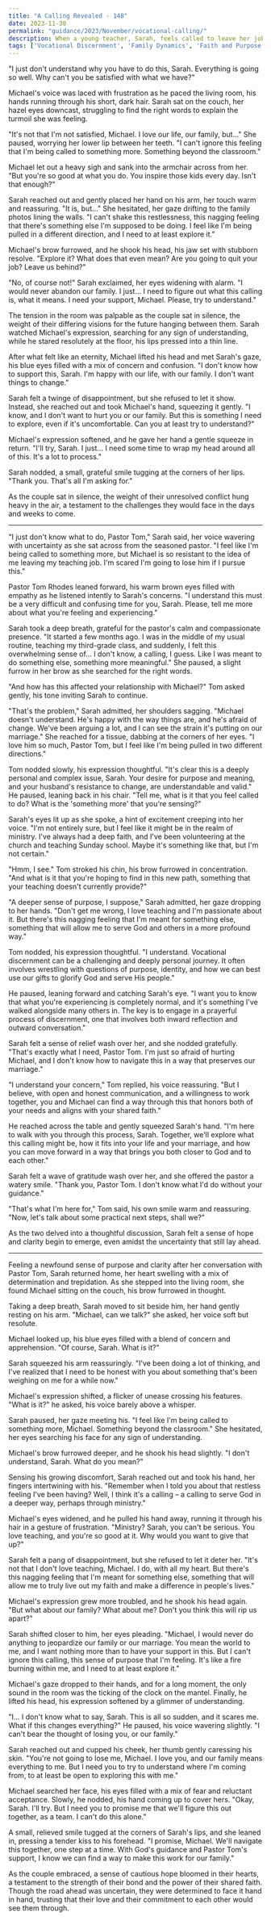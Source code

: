 ```yaml
---
title: "A Calling Revealed - 148"
date: 2023-11-30
permalink: "guidance/2023/November/vocational-calling/"
description: When a young teacher, Sarah, feels called to leave her job and pursue a new path in ministry, her husband, Michael, struggles to understand and support her decision, leading them to seek guidance from Pastor Tom Rhodes to navigate this major life change.
tags: ['Vocational Discernment', 'Family Dynamics', 'Faith and Purpose', 'Pastoral Guidance', 'Life Transitions']
---
```

"I just don't understand why you have to do this, Sarah. Everything is going so well. Why can't you be satisfied with what we have?"

Michael's voice was laced with frustration as he paced the living room, his hands running through his short, dark hair. Sarah sat on the couch, her hazel eyes downcast, struggling to find the right words to explain the turmoil she was feeling.

"It's not that I'm not satisfied, Michael. I love our life, our family, but..." She paused, worrying her lower lip between her teeth. "I can't ignore this feeling that I'm being called to something more. Something beyond the classroom."

Michael let out a heavy sigh and sank into the armchair across from her. "But you're so good at what you do. You inspire those kids every day. Isn't that enough?"

Sarah reached out and gently placed her hand on his arm, her touch warm and reassuring. "It is, but..." She hesitated, her gaze drifting to the family photos lining the walls. "I can't shake this restlessness, this nagging feeling that there's something else I'm supposed to be doing. I feel like I'm being pulled in a different direction, and I need to at least explore it."

Michael's brow furrowed, and he shook his head, his jaw set with stubborn resolve. "Explore it? What does that even mean? Are you going to quit your job? Leave us behind?"

"No, of course not!" Sarah exclaimed, her eyes widening with alarm. "I would never abandon our family. I just... I need to figure out what this calling is, what it means. I need your support, Michael. Please, try to understand."

The tension in the room was palpable as the couple sat in silence, the weight of their differing visions for the future hanging between them. Sarah watched Michael's expression, searching for any sign of understanding, while he stared resolutely at the floor, his lips pressed into a thin line.

After what felt like an eternity, Michael lifted his head and met Sarah's gaze, his blue eyes filled with a mix of concern and confusion. "I don't know how to support this, Sarah. I'm happy with our life, with our family. I don't want things to change."

Sarah felt a twinge of disappointment, but she refused to let it show. Instead, she reached out and took Michael's hand, squeezing it gently. "I know, and I don't want to hurt you or our family. But this is something I need to explore, even if it's uncomfortable. Can you at least try to understand?"

Michael's expression softened, and he gave her hand a gentle squeeze in return. "I'll try, Sarah. I just... I need some time to wrap my head around all of this. It's a lot to process."

Sarah nodded, a small, grateful smile tugging at the corners of her lips. "Thank you. That's all I'm asking for."

As the couple sat in silence, the weight of their unresolved conflict hung heavy in the air, a testament to the challenges they would face in the days and weeks to come.

***

"I just don't know what to do, Pastor Tom," Sarah said, her voice wavering with uncertainty as she sat across from the seasoned pastor. "I feel like I'm being called to something more, but Michael is so resistant to the idea of me leaving my teaching job. I'm scared I'm going to lose him if I pursue this."

Pastor Tom Rhodes leaned forward, his warm brown eyes filled with empathy as he listened intently to Sarah's concerns. "I understand this must be a very difficult and confusing time for you, Sarah. Please, tell me more about what you're feeling and experiencing."

Sarah took a deep breath, grateful for the pastor's calm and compassionate presence. "It started a few months ago. I was in the middle of my usual routine, teaching my third-grade class, and suddenly, I felt this overwhelming sense of... I don't know, a calling, I guess. Like I was meant to do something else, something more meaningful." She paused, a slight furrow in her brow as she searched for the right words.

"And how has this affected your relationship with Michael?" Tom asked gently, his tone inviting Sarah to continue.

"That's the problem," Sarah admitted, her shoulders sagging. "Michael doesn't understand. He's happy with the way things are, and he's afraid of change. We've been arguing a lot, and I can see the strain it's putting on our marriage." She reached for a tissue, dabbing at the corners of her eyes. "I love him so much, Pastor Tom, but I feel like I'm being pulled in two different directions."

Tom nodded slowly, his expression thoughtful. "It's clear this is a deeply personal and complex issue, Sarah. Your desire for purpose and meaning, and your husband's resistance to change, are understandable and valid." He paused, leaning back in his chair. "Tell me, what is it that you feel called to do? What is the 'something more' that you're sensing?"

Sarah's eyes lit up as she spoke, a hint of excitement creeping into her voice. "I'm not entirely sure, but I feel like it might be in the realm of ministry. I've always had a deep faith, and I've been volunteering at the church and teaching Sunday school. Maybe it's something like that, but I'm not certain."

"Hmm, I see." Tom stroked his chin, his brow furrowed in concentration. "And what is it that you're hoping to find in this new path, something that your teaching doesn't currently provide?"

"A deeper sense of purpose, I suppose," Sarah admitted, her gaze dropping to her hands. "Don't get me wrong, I love teaching and I'm passionate about it. But there's this nagging feeling that I'm meant for something else, something that will allow me to serve God and others in a more profound way."

Tom nodded, his expression thoughtful. "I understand. Vocational discernment can be a challenging and deeply personal journey. It often involves wrestling with questions of purpose, identity, and how we can best use our gifts to glorify God and serve His people."

He paused, leaning forward and catching Sarah's eye. "I want you to know that what you're experiencing is completely normal, and it's something I've walked alongside many others in. The key is to engage in a prayerful process of discernment, one that involves both inward reflection and outward conversation."

Sarah felt a sense of relief wash over her, and she nodded gratefully. "That's exactly what I need, Pastor Tom. I'm just so afraid of hurting Michael, and I don't know how to navigate this in a way that preserves our marriage."

"I understand your concern," Tom replied, his voice reassuring. "But I believe, with open and honest communication, and a willingness to work together, you and Michael can find a way through this that honors both of your needs and aligns with your shared faith."

He reached across the table and gently squeezed Sarah's hand. "I'm here to walk with you through this process, Sarah. Together, we'll explore what this calling might be, how it fits into your life and your marriage, and how you can move forward in a way that brings you both closer to God and to each other."

Sarah felt a wave of gratitude wash over her, and she offered the pastor a watery smile. "Thank you, Pastor Tom. I don't know what I'd do without your guidance."

"That's what I'm here for," Tom said, his own smile warm and reassuring. "Now, let's talk about some practical next steps, shall we?"

As the two delved into a thoughtful discussion, Sarah felt a sense of hope and clarity begin to emerge, even amidst the uncertainty that still lay ahead.

***

Feeling a newfound sense of purpose and clarity after her conversation with Pastor Tom, Sarah returned home, her heart swelling with a mix of determination and trepidation. As she stepped into the living room, she found Michael sitting on the couch, his brow furrowed in thought.

Taking a deep breath, Sarah moved to sit beside him, her hand gently resting on his arm. "Michael, can we talk?" she asked, her voice soft but resolute.

Michael looked up, his blue eyes filled with a blend of concern and apprehension. "Of course, Sarah. What is it?"

Sarah squeezed his arm reassuringly. "I've been doing a lot of thinking, and I've realized that I need to be honest with you about something that's been weighing on me for a while now."

Michael's expression shifted, a flicker of unease crossing his features. "What is it?" he asked, his voice barely above a whisper.

Sarah paused, her gaze meeting his. "I feel like I'm being called to something more, Michael. Something beyond the classroom." She hesitated, her eyes searching his face for any sign of understanding.

Michael's brow furrowed deeper, and he shook his head slightly. "I don't understand, Sarah. What do you mean?"

Sensing his growing discomfort, Sarah reached out and took his hand, her fingers intertwining with his. "Remember when I told you about that restless feeling I've been having? Well, I think it's a calling – a calling to serve God in a deeper way, perhaps through ministry."

Michael's eyes widened, and he pulled his hand away, running it through his hair in a gesture of frustration. "Ministry? Sarah, you can't be serious. You love teaching, and you're so good at it. Why would you want to give that up?"

Sarah felt a pang of disappointment, but she refused to let it deter her. "It's not that I don't love teaching, Michael. I do, with all my heart. But there's this nagging feeling that I'm meant for something else, something that will allow me to truly live out my faith and make a difference in people's lives."

Michael's expression grew more troubled, and he shook his head again. "But what about our family? What about me? Don't you think this will rip us apart?"

Sarah shifted closer to him, her eyes pleading. "Michael, I would never do anything to jeopardize our family or our marriage. You mean the world to me, and I want nothing more than to have your support in this. But I can't ignore this calling, this sense of purpose that I'm feeling. It's like a fire burning within me, and I need to at least explore it."

Michael's gaze dropped to their hands, and for a long moment, the only sound in the room was the ticking of the clock on the mantel. Finally, he lifted his head, his expression softened by a glimmer of understanding.

"I... I don't know what to say, Sarah. This is all so sudden, and it scares me. What if this changes everything?" He paused, his voice wavering slightly. "I can't bear the thought of losing you, or our family."

Sarah reached out and cupped his cheek, her thumb gently caressing his skin. "You're not going to lose me, Michael. I love you, and our family means everything to me. But I need you to try to understand where I'm coming from, to at least be open to exploring this with me."

Michael searched her face, his eyes filled with a mix of fear and reluctant acceptance. Slowly, he nodded, his hand coming up to cover hers. "Okay, Sarah. I'll try. But I need you to promise me that we'll figure this out together, as a team. I can't do this alone."

A small, relieved smile tugged at the corners of Sarah's lips, and she leaned in, pressing a tender kiss to his forehead. "I promise, Michael. We'll navigate this together, one step at a time. With God's guidance and Pastor Tom's support, I know we can find a way to make this work for our family."

As the couple embraced, a sense of cautious hope bloomed in their hearts, a testament to the strength of their bond and the power of their shared faith. Though the road ahead was uncertain, they were determined to face it hand in hand, trusting that their love and their commitment to each other would see them through.


